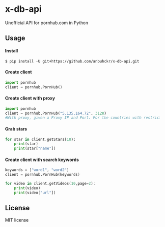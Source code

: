 # x-db-api
Unofficial API for pornhub.com in Python

## Usage

#### Install
```
$ pip install -U git+https://github.com/anbuhckr/x-db-api.git
```

#### Create client
```python
import pornhub
client = pornhub.PornHub()
```

#### Create client with proxy 
```python
import pornhub
client = pornhub.PornHub("5.135.164.72", 3128)
#With proxy, given a Proxy IP and Port. For the countries with restricted access like Turkey, etc.
```

#### Grab stars
```python
for star in client.getStars(10):
    print(star)
    print(star["name"])
```

#### Create client with search keywords
```python
keywords = ["word1", "word2"]
client = pornhub.PornHub(keywords)

for video in client.getVideos(10,page=2):
    print(video)
    print(video["url"])
```

## License
MIT license
